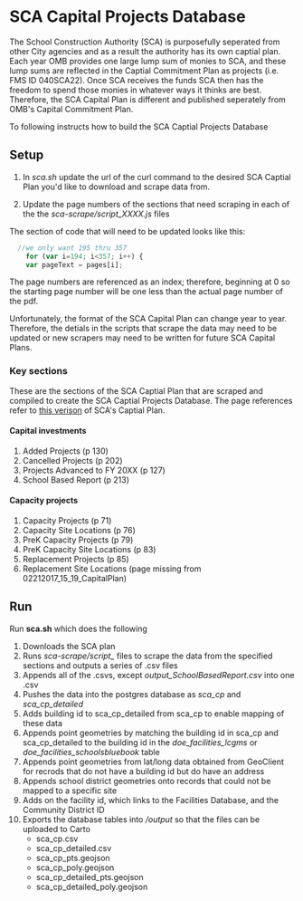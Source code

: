 # SCA Capital Projects Database

The School Construction Authority (SCA) is purposefully seperated from other City agencies and as a result the authority has its own captial plan.  Each year OMB provides one large lump sum of monies to SCA, and these lump sums are reflected in the Captial Commitment Plan as projects (i.e. FMS ID 040SCA22).  Once SCA receives the funds SCA then has the freedom to spend those monies in whatever ways it thinks are best.  Therefore, the SCA Capital Plan is different and published seperately from OMB's Capital Commitment Plan.

To following instructs how to build the SCA Captial Projects Database

## Setup

1) In *sca.sh* update the url of the curl command to the desired SCA Captial Plan you'd like to download and scrape data from.

2) Update the page numbers of the sections that need scraping in each of the the *sca-scrape/script_XXXX.js* files

The section of code that will need to be updated looks like this:
```javascript
  //we only want 195 thru 357 
    for (var i=194; i<357; i++) {
    var pageText = pages[i];
```
The page numbers are referenced as an index; therefore, beginning at 0 so the starting page number will be one less than the actual page number of the pdf.

Unfortunately, the format of the SCA Capital Plan can change year to year.  Therefore, the detials in the scripts that scrape the data may need to be updated or new scrapers may need to be written for future SCA Capital Plans.

### Key sections

These are the sections of the SCA Captial Plan that are scraped and compiled to create the SCA Captial Projects Database. The page references refer to [this verison](https://dnnhh5cc1.blob.core.windows.net/portals/0/Capital_Plan/Capital_plans/02212017_15_19_CapitalPlan.pdf?sr=b&si=DNNFileManagerPolicy&sig=OX9FirACJei0K5EVkBEMSB4BGQO2ri18hqNu%2BpsuTWE%3D) of SCA's Captial Plan.  

#### Capital investments
1) Added Projects (p 130)
2) Cancelled Projects (p 202)
3) Projects Advanced to FY 20XX (p 127)
4) School Based Report (p 213)

#### Capacity projects
1) Capacity Projects (p 71)
2) Capacity Site Locations (p 76)
3) PreK Capacity Projects (p 79)
4) PreK Capacity Site Locations (p 83)
5) Replacement Projects (p 85)
6) Replacement Site Locations (page missing from 02212017_15_19_CapitalPlan)

## Run 

Run **sca.sh** which does the following
1) Downloads the SCA plan
2) Runs *sca-scrape/script_* files to scrape the data from the specified sections and outputs a series of .csv files
3) Appends all of the .csvs, except *output_SchoolBasedReport.csv* into one .csv
4) Pushes the data into the postgres database as *sca_cp* and *sca_cp_detailed*
5) Adds building id to sca_cp_detailed from sca_cp to enable mapping of these data
6) Appends point geometries by matching the building id in sca_cp and sca_cp_detailed to the building id in the *doe_facilities_lcgms* or *doe_facilities_schoolsbluebook* table
7) Appends point geometries from lat/long data obtained from GeoClient for recrods that do not have a building id but do have an address
8) Appends school district geometries onto records that could not be mapped to a specific site
9) Adds on the facility id, which links to the Facilities Database, and the Community District ID
10) Exports the database tables into */output* so that the files can be uploaded to Carto
	* sca_cp.csv
	* sca_cp_detailed.csv
	* sca_cp_pts.geojson
	* sca_cp_poly.geojson
	* sca_cp_detailed_pts.geojson
	* sca_cp_detailed_poly.geojson


















